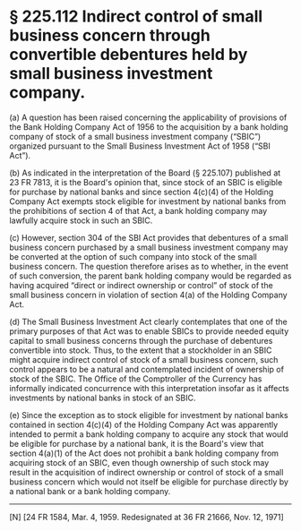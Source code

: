 # § 225.112   Indirect control of small business concern through convertible debentures held by small business investment company.

(a) A question has been raised concerning the applicability of provisions of the Bank Holding Company Act of 1956 to the acquisition by a bank holding company of stock of a small business investment company (“SBIC”) organized pursuant to the Small Business Investment Act of 1958 (“SBI Act”). 


(b) As indicated in the interpretation of the Board (§ 225.107) published at 23 FR 7813, it is the Board's opinion that, since stock of an SBIC is eligible for purchase by national banks and since section 4(c)(4) of the Holding Company Act exempts stock eligible for investment by national banks from the prohibitions of section 4 of that Act, a bank holding company may lawfully acquire stock in such an SBIC. 


(c) However, section 304 of the SBI Act provides that debentures of a small business concern purchased by a small business investment company may be converted at the option of such company into stock of the small business concern. The question therefore arises as to whether, in the event of such conversion, the parent bank holding company would be regarded as having acquired “direct or indirect ownership or control” of stock of the small business concern in violation of section 4(a) of the Holding Company Act. 


(d) The Small Business Investment Act clearly contemplates that one of the primary purposes of that Act was to enable SBICs to provide needed equity capital to small business concerns through the purchase of debentures convertible into stock. Thus, to the extent that a stockholder in an SBIC might acquire indirect control of stock of a small business concern, such control appears to be a natural and contemplated incident of ownership of stock of the SBIC. The Office of the Comptroller of the Currency has informally indicated concurrence with this interpretation insofar as it affects investments by national banks in stock of an SBIC. 


(e) Since the exception as to stock eligible for investment by national banks contained in section 4(c)(4) of the Holding Company Act was apparently intended to permit a bank holding company to acquire any stock that would be eligible for purchase by a national bank, it is the Board's view that section 4(a)(1) of the Act does not prohibit a bank holding company from acquiring stock of an SBIC, even though ownership of such stock may result in the acquisition of indirect ownership or control of stock of a small business concern which would not itself be eligible for purchase directly by a national bank or a bank holding company. 



---

[N] [24 FR 1584, Mar. 4, 1959. Redesignated at 36 FR 21666, Nov. 12, 1971] 




